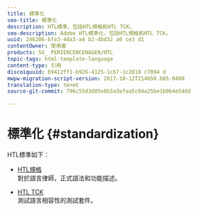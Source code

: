```yaml
---
title: 標準化
seo-title: 標準化
description: HTL標準，包括HTL規格和HTL TCK。
seo-description: Adobe HTL標準化，包括HTL規格和HTL TCK。
uuid: 246206-bfe3-4da3-a4 b2-dbd32 a0 ce3 d1
contentOwner: 使用者
products: SG_ PERIENCENCENAGER/HTL
topic-tags: html-template-language
content-type: 引用
discoiquuid: 69412ff1-b926-4125-1cb7-1c2818 c7094 d
mwpw-migration-script-version: 2017-10-12T214658.665-0400
translation-type: tm+mt
source-git-commit: 796c55d3d85e6b5a3efaa5c04a25be1b0b4e54dd

---
```



# 標準化 {#standardization}

HTL標準如下：

* [HTL規格](https://github.com/Adobe-Marketing-Cloud/sightly-spec)\
   對於語言律師，正式語法和功能描述。

* [HTL TCK](https://github.com/Adobe-Marketing-Cloud/sightly-tck)\
   測試語言相容性的測試套件。
